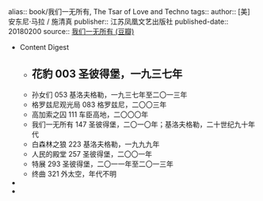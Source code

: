 alias:: book/我们一无所有, The Tsar of Love and Techno
tags::
author::  [美] 安东尼·马拉 / 施清真
publisher:: 江苏凤凰文艺出版社
published-date:: 20180200
source:: [我们一无所有 (豆瓣)](https://book.douban.com/subject/27193117/)
- Content Digest
  - 花豹 003
    圣彼得堡，一九三七年
    -
  - 孙女们 053
    基洛夫格勒，一九三七年至二〇一三年
  - 格罗兹尼观光局 083
    格罗兹尼，二〇〇三年
  - 高加索之囚 111
    车臣高地，二〇〇〇年
  - 我们一无所有 147
    圣彼得堡，二〇一〇年；基洛夫格勒，二十世纪九十年代
  - 白森林之狼 223
    基洛夫格勒，一九九九年
  - 人民的殿堂 257
    圣彼得堡，二〇〇一年
  - 特展 293
    圣彼得堡，二〇一一年至二〇一三年
  - 终曲 321
    外太空，年代不明
-
-